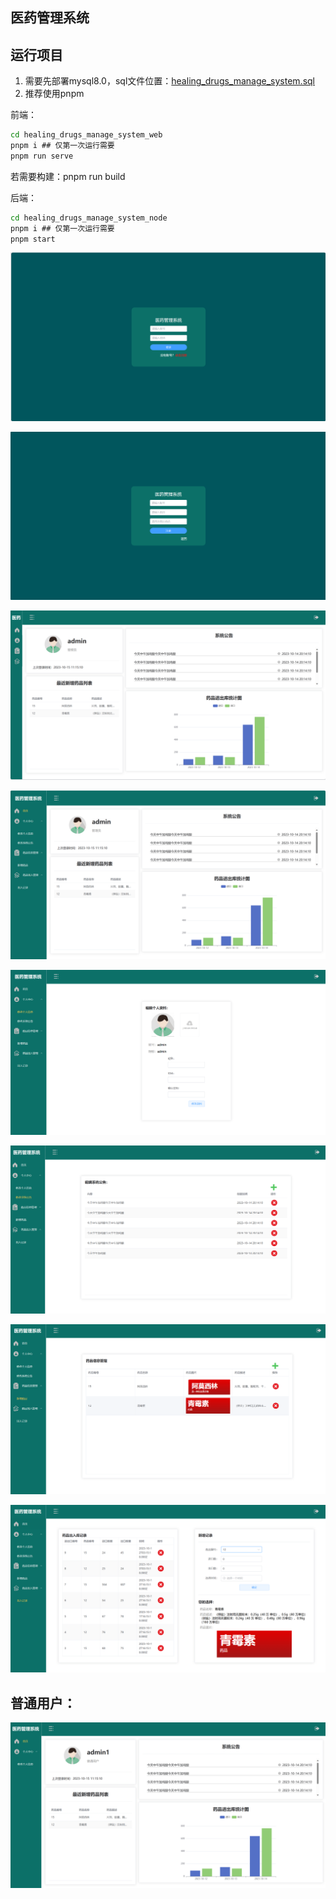 ## 医药管理系统

## 运行项目

1. 需要先部署mysql8.0，sql文件位置：[healing_drugs_manage_system.sql](healing_drugs_manage_system_node/db/healing_drugs_manage_system.sql)
2. 推荐使用pnpm

前端：

```cmd
cd healing_drugs_manage_system_web
pnpm i ## 仅第一次运行需要
pnpm run serve
```

若需要构建：pnpm run build

后端：

```cmd
cd healing_drugs_manage_system_node
pnpm i ## 仅第一次运行需要
pnpm start
```



![image-20231015115143235](./assets/image-20231015115143235.png)

![image-20231015115212667](./assets/image-20231015115212667.png)

![image-20231015115302481](./assets/image-20231015115302481.png)

![image-20231015115401382](./assets/image-20231015115401382.png)

![image-20231015115519793](./assets/image-20231015115519793.png)

![image-20231015115531072](./assets/image-20231015115531072.png)

![image-20231015115541887](./assets/image-20231015115541887.png)

![image-20231015115558892](./assets/image-20231015115558892.png)

## 普通用户：

![image-20231015115631159](./assets/image-20231015115631159.png)